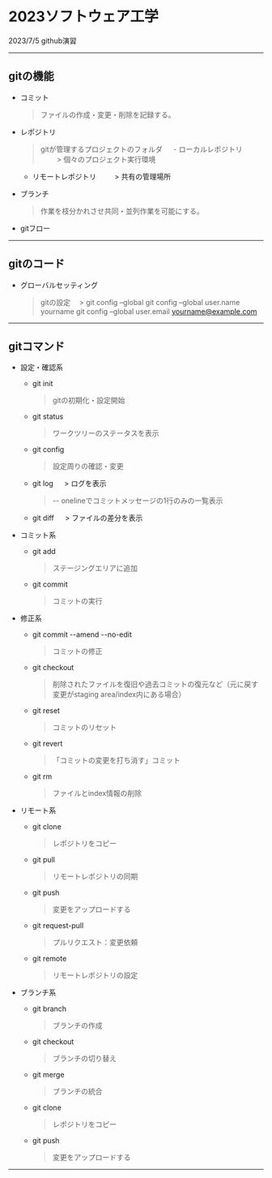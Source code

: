 # 2023ソフトウェア工学
2023/7/5
github演習

***
## gitの機能

- コミット
  > ファイルの作成・変更・削除を記録する。
  
- レポジトリ
  > gitが管理するプロジェクトのフォルダ
　  - ローカルレポジトリ
　　  > 個々のプロジェクト実行環境
    - リモートレポジトリ
　　  > 共有の管理場所
      
- ブランチ
  > 作業を枝分かれさせ共同・並列作業を可能にする。
- gitフロー

***
## gitのコード
- グローバルセッティング
  > gitの設定
　> git config –global
  > git config –global user.name yourname
  > git config –global user.email yourname@example.com

***
## gitコマンド
- 設定・確認系
  - git init 
    > gitの初期化・設定開始
  - git status
    > ワークツリーのステータスを表示
  - git config 
    > 設定周りの確認・変更
  - git log 
　  > ログを表示
    > -- onelineでコミットメッセージの1行のみの一覧表示
  - git diff 
　  > ファイルの差分を表示

- コミット系
  - git add
    > ステージングエリアに追加
  - git commit 
    > コミットの実行

- 修正系
  - git commit --amend --no-edit
    > コミットの修正
  - git checkout
    > 削除されたファイルを復旧や過去コミットの復元など（元に戻す変更がstaging area/index内にある場合）
  - git reset
    > コミットのリセット
  - git revert
    >「コミットの変更を打ち消す」コミット
  - git rm
    > ファイルとindex情報の削除

- リモート系
  - git clone
    > レポジトリをコピー
  - git pull
    > リモートレポジトリの同期	
  - git push
    > 変更をアップロードする
  - git request-pull
    > プルリクエスト：変更依頼
  - git remote
    > リモートレポジトリの設定

- ブランチ系
  - git branch
    >ブランチの作成
  - git checkout
    > ブランチの切り替え
  - git merge
    > ブランチの統合
  - git clone
    >レポジトリをコピー
  - git push
    > 変更をアップロードする
***




